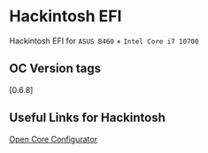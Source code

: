 # Hackintosh EFI

Hackintosh EFI for `ASUS B460` + `Intel Core i7 10700`

## OC Version tags

[0.6.8]

## Useful Links for Hackintosh

[Open Core Configurator]()
